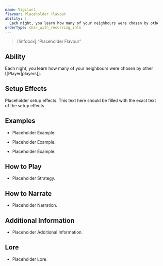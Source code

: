 ```yaml
---
name: Vigilant
flavour: Placeholder Flavour
ability: |
  Each night, you learn how many of your neighbours were chosen by other players.
orderType: char_with_recurring_info
---
```

> [!infobox]
>  “Placeholder Flavour”

## Ability
Each night, you learn how many of your neighbours were chosen by other [[Player|players]].

## Setup Effects
Placeholder setup effects. This text here should be filled with the exact text of the setup effects.

## Examples
- Placeholder Example.

- Placeholder Example.

- Placeholder Example.

## How to Play
- Placeholder Strategy.

## How to Narrate
- Placeholder Narration.

## Additional Information
- Placeholder Additional Information.

## Lore
- Placeholder Lore.